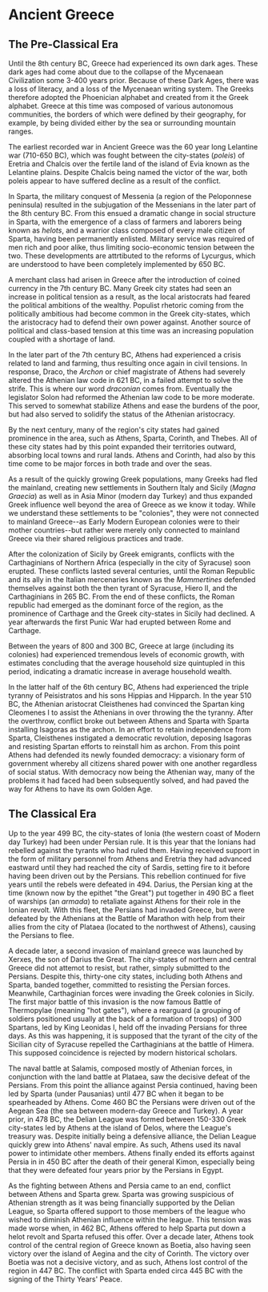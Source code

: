 # Ancient Greece
## The Pre-Classical Era 
Until the 8th century BC, Greece had experienced its own dark ages. These dark ages had come about due to the collapse of the Mycenaean Civilization some 3-400 years prior. Because of these Dark Ages, there was a loss of literacy, and a loss of the Mycenaean writing system. The Greeks therefore adopted the Phoenician alphabet and created from it the Greek alphabet. Greece at this time was composed of various autonomous communities, the borders of which were defined by their geography, for example, by being divided either by the sea or surrounding mountain ranges.

The earliest recorded war in Ancient Greece was the 60 year long Lelantine war (710-650 BC), which was fought between the city-states (*poleis*) of Eretria and Chalcis over the fertile land of the island of Evia known as the Lelantine plains. Despite Chalcis being named the victor of the war, both poleis appear to have suffered decline as a result of the conflict.

In Sparta, the military conquest of Messenia (a region of the Peloponnese peninsula) resulted in the subjugation of the Messenians in the later part of the 8th century BC. From this ensued a dramatic change in social structure in Sparta, with the emergence of a class of farmers and laborers being known as *helots*, and a warrior class composed of every male citizen of Sparta, having been permanently enlisted. Military service was required of men rich and poor alike, thus limiting socio-economic tension between the two. These developments are attrtibuted to the reforms of Lycurgus, which are understood to have been completely implemented by 650 BC.

A merchant class had arisen in Greece after the introduction of coined currency in the 7th century BC. Many Greek city states had seen an increase in political tension as a result, as the local aristocrats had feared the political ambitions of the wealthy. Populist rhetoric coming from the politically ambitious had become common in the Greek city-states, which the aristocracy had to defend their own power against. Another source of political and class-based tension at this time was an increasing population coupled with a shortage of land. 

In the later part of the 7th century BC, Athens had experienced a crisis related to land and farming, thus resulting once again in civil tensions. In response, Draco, the *Archon* or chief magistrate of Athens had severely altered the Athenian law code in 621 BC, in a failed attempt to solve the strife. This is where our word *draconian* comes from. Eventually the legislator Solon had reformed the Athenian law code to be more moderate. This served to somewhat stabilize Athens and ease the burdens of the poor, but had also served to solidify the status of the Athenian aristocracy. 

By the next century, many of the region's city states had gained prominence in the area, such as Athens, Sparta, Corinth, and Thebes. All of these city states had by this point expanded their territories outward, absorbing local towns and rural lands. Athens and Corinth, had also by this time come to be major forces in both trade and over the seas. 

As a result of the quickly growing Greek populations, many Greeks had fled the mainland, creating new settlements in Southern Italy and Sicily (*Magna Graecia*) as well as in Asia Minor (modern day Turkey) and thus expanded Greek influence well beyond the area of Greece as we know it today. While we understand these settlements to be "colonies", they were not connected to mainland Greece--as Early Modern European colonies were to their mother countries--but rather were merely only connected to mainland Greece via their shared religious practices and trade.

After the colonization of Sicily by Greek emigrants, conflicts with the Carthaginians of Northern Africa (especially in the city of Syracuse) soon erupted. These conflicts lasted several centuries, until the Roman Republic and its ally in the Italian mercenaries known as the *Mammertines* defended themselves against both the then tyrant of Syracuse, Hiero II, and the Carthaginians in 265 BC. From the end of these conflicts, the Roman republic had emerged as the dominant force of the region, as the prominence of Carthage and the Greek city-states in Sicily had declined. A year afterwards the first Punic War had erupted between Rome and Carthage. 

Between the years of 800 and 300 BC, Greece at large (including its colonies) had experienced tremendous levels of economic growth, with estimates concluding that the average household size quintupled in this period, indicating a dramatic increase in average household wealth.  

In the latter half of the 6th century BC, Athens had experienced the triple tyranny of Peisistratos and his sons Hippias and Hipparch. In the year 510 BC, the Athenian aristocrat Cleisthenes had convinced the Spartan king Cleomenes I to assist the Athenians in over throwing the the tyranny. After the overthrow, conflict broke out between Athens and Sparta with Sparta installing Isagoras as the archon. In an effort to retain independence from  Sparta, Cleisthenes instigated a democratic revolution, deposing Isagoras and resisting Spartan efforts to reinstall him as archon. From this point Athens had defended its newly founded democracy: a visionary form of government whereby all citizens shared power with one another regardless of social status. With democracy now being the Athenian way, many of the problems it had faced had been subsequently solved, and had paved the way for Athens to have its own Golden Age.

## The Classical Era
Up to the year 499 BC, the city-states of Ionia (the western coast of Modern day Turkey) had been under Persian rule. It is this year that the Ionians had rebelled against the tyrants who had ruled them. Having received support in the form of military personnel from Athens and Eretria they had advanced eastward until they had reached the city of Sardis, setting fire to it before having been driven out by the Persians. This rebellion continued for five years until the rebels were defeated in 494. Darius, the Persian king at the time (known now by the epithet "the Great") put together in 490 BC a fleet of warships (an *armada*) to retaliate against Athens for their role in the Ionian revolt. With this fleet, the Persians had invaded Greece, but were defeated by the Athenians at the Battle of Marathon with help from their allies from the city of Plataea (located to the northwest of Athens), causing the Persians to flee.

A decade later, a second invasion of mainland greece was launched by Xerxes, the son of Darius the Great. The city-states of northern and central Greece did not attemot to resist, but rather, simply submitted to the Persians. Despite this, thirty-one city states, including both Athens and Sparta, banded together, committed to resisting the Persian forces. Meanwhile, Carthaginian forces were invading the Greek colonies in Sicily. The first major battle of this invasion is the now famous Battle of Thermopylae (meaning "hot gates"), where a rearguard (a grouping of soldiers positioned usually at the back of a formation of troops) of 300 Spartans, led by King Leonidas I, held off the invading Persians for three days. As this was happening, it is supposed that the tyrant of the city of the Sicilian city of Syracuse repelled the Carthaginians at the battle of Himera. This supposed coincidence is rejected by modern historical scholars.

The naval battle at Salamis, composed mostly of Athenian forces, in conjunction with the land battle at Plataea, saw the decisive defeat of the Persians. From this point the alliance against Persia continued, having been led by Sparta (under Pausanias) until 477 BC when it began to be spearheaded by Athens. Come 460 BC the Persians were driven out of the Aegean Sea (the sea between modern-day Greece and Turkey). A year prior, in 478 BC, the Delian League was formed between 150-330 Greek city-states led by Athens at the island of Delos, where the League's treasury was. Despite initially being a defensive alliance, the Delian League quickly grew into Athens' naval empire. As such, Athens used its naval power to intimidate other members. Athens finally ended its efforts against Persia in in 450 BC after the death of their general Kimon, especially being that they were defeated four years prior by the Persians in Egypt.

As the fighting between Athens and Persia came to an end, conflict between Athens and Sparta grew. Sparta was growing suspicious of Athenian strength as it was being financially supported by the Delian League, so Sparta offered support to those members of the league who wished to diminish Athenian influence within the league. This tension was made worse when, in 462 BC, Athens offered to help Sparta put down a helot revolt and Sparta refused this offer. Over a decade later, Athens took control of the central region of Greece known as Boetia, also having seen victory over the island of Aegina and the city of Corinth. The victory over Boetia was not a decisive victory, and as such, Athens lost control of the region in 447 BC. The conflict with Sparta ended circa 445 BC with the signing of the Thirty Years' Peace. 
